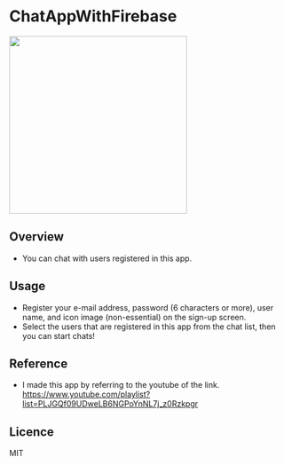 # ChatAppWithFirebase

<img src="https://user-images.githubusercontent.com/76898162/122634305-62af2d80-d118-11eb-8af2-77c18496d4e2.png" width="320px"> 

## Overview
- You can chat with users registered in this app.

## Usage
- Register your e-mail address, password (6 characters or more), user name, and icon image (non-essential) on the sign-up screen.
- Select the users that are registered in this app from the chat list, then you can start chats!

## Reference
- I made this app by referring to the youtube of the link.  https://www.youtube.com/playlist?list=PLJGQf09UDweLB6NGPoYnNL7j_z0Rzkpgr

## Licence
MIT

